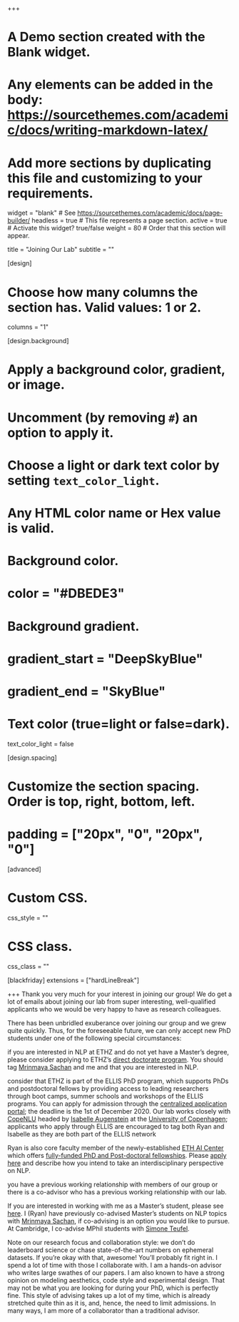 +++
# A Demo section created with the Blank widget.
# Any elements can be added in the body: https://sourcethemes.com/academic/docs/writing-markdown-latex/
# Add more sections by duplicating this file and customizing to your requirements.

widget = "blank"  # See https://sourcethemes.com/academic/docs/page-builder/
headless = true  # This file represents a page section.
active = true  # Activate this widget? true/false
weight = 80  # Order that this section will appear.

title = "Joining Our Lab"
subtitle = ""

[design]
  # Choose how many columns the section has. Valid values: 1 or 2.
  columns = "1"

[design.background]
  # Apply a background color, gradient, or image.
  #   Uncomment (by removing `#`) an option to apply it.
  #   Choose a light or dark text color by setting `text_color_light`.
  #   Any HTML color name or Hex value is valid.

  # Background color.
  # color = "#DBEDE3"
  
  # Background gradient.
  # gradient_start = "DeepSkyBlue"
  # gradient_end = "SkyBlue"
  

  # Text color (true=light or false=dark).
  text_color_light = false

[design.spacing]
  # Customize the section spacing. Order is top, right, bottom, left.
  # padding = ["20px", "0", "20px", "0"]

[advanced]
 # Custom CSS. 
 css_style = ""
 
 # CSS class.
 css_class = ""

[blackfriday]
  extensions = ["hardLineBreak"]

+++
Thank you very much for your interest in joining our group! We do get a lot of emails about joining our lab from super interesting, well-qualified applicants who we would be very happy to have as research colleagues. 

There has been unbridled exuberance over joining our group and we grew quite quickly. Thus, for the foreseeable future, we can only accept new PhD students under one of the following special circumstances:

if you are interested in NLP at ETHZ and do not yet have a Master’s degree, please consider applying to ETHZ’s [direct doctorate program](https://inf.ethz.ch/doctorate/direct-doctorate-computer-science.html). You should tag [Mrinmaya Sachan](https://sites.google.com/site/mrinsachan/) and me and that you are interested in NLP. 

consider that ETHZ is part of the ELLIS PhD program, which supports PhDs and postdoctoral fellows by providing access to leading researchers through boot camps, summer schools and workshops of the ELLIS programs. You can apply for admission through the [centralized application portal](https://ellis.eu/en/news/ellis-phd-program-call-for-applications); the deadline is the 1st of December 2020. Our lab works closely with [CopeNLU](https://copenlu.github.io/) headed by [Isabelle Augenstein](http://isabelleaugenstein.github.io/) at the [University of Copenhagen](https://www.ku.dk/); applicants who apply through ELLIS are encouraged to tag both Ryan and Isabelle as they are both part of the ELLIS network


Ryan is also core faculty member of the newly-established [ETH AI Center](https://ai.ethz.ch) which offers [fully-funded PhD and Post-doctoral fellowships](https://ai.ethz.ch/education/phd-and-postdoc-programs.html). Please [apply here](https://ethaicenter.recruitee.com/o/eth-ai-center-doctoral-fellowship/c/new) and describe how you intend to take an interdisciplinary perspective on NLP.

you have a previous working relationship with members of our group or there is a co-advisor who has a previous working relationship with our lab. 

If you are interested in working with me as a Master’s student, please see [here](https://rycolab.github.io/#projects). I (Ryan) have previously co-advised Master’s students on NLP topics with [Mrinmaya Sachan](https://sites.google.com/site/mrinsachan/), if co-advising is an option you would like to pursue. At Cambridge, I co-advise MPhil students with [Simone Teufel](https://www.cl.cam.ac.uk/~sht25/). 

Note on our research focus and collaboration style: we don’t do leaderboard science or chase state-of-the-art numbers on ephemeral datasets. If you’re okay with that, awesome! You’ll probably fit right in. I spend a lot of time with those I collaborate with. I am a hands-on advisor who writes large swathes of our papers. I am also known to have a strong opinion on modeling aesthetics, code style and experimental design. That may not be what you are looking for during your PhD, which is perfectly fine. This style of advising takes up a lot of my time, which is already stretched quite thin as it is, and, hence, the need to limit admissions. In many ways, I am more of a collaborator than a traditional advisor.
